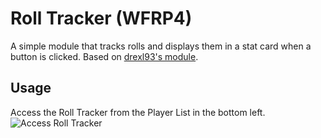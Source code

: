 # Roll Tracker (WFRP4)
A simple module that tracks rolls and displays them in a stat card when a button is clicked.
Based on [drexl93's module](https://github.com/drexl93/roll-tracker).

## Usage
Access the Roll Tracker from the Player List in the bottom left.  
![Access Roll Tracker](https://i.imgur.com/TdGtQic.png)